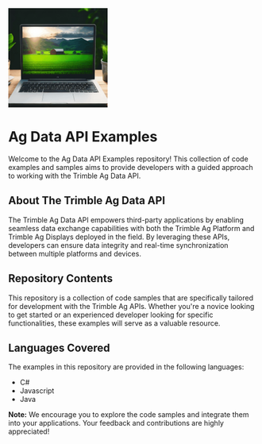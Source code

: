 <img src="7d517d70-9430-48da-87f7-866fcce17e66%20(1).gif" alt="Ag Data API" width="200" />

# **Ag Data API Examples**
Welcome to the Ag Data API Examples repository! This collection of code examples and samples aims to provide developers with a guided approach to working with the Trimble Ag Data API.

## About The Trimble Ag Data API
The Trimble Ag Data API empowers third-party applications by enabling seamless data exchange capabilities with both the Trimble Ag Platform and Trimble Ag Displays deployed in the field. By leveraging these APIs, developers can ensure data integrity and real-time synchronization between multiple platforms and devices.

## Repository Contents
This repository is a collection of code samples that are specifically tailored for development with the Trimble Ag APIs. Whether you're a novice looking to get started or an experienced developer looking for specific functionalities, these examples will serve as a valuable resource.

## Languages Covered
The examples in this repository are provided in the following languages:

- C#
- Javascript
- Java

**Note:** We encourage you to explore the code samples and integrate them into your applications. Your feedback and contributions are highly appreciated!
